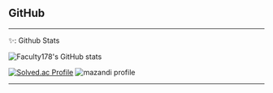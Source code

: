 
GitHub
---

***

✨: Github Stats

![Faculty178's GitHub stats](https://github-readme-stats.vercel.app/api?username=Faculty178&theme=react&show_icons=true)

[![Solved.ac Profile](http://mazassumnida.wtf/api/v2/generate_badge?boj=faculty1789)](https://solved.ac/Faculty1789) ![mazandi profile](http://mazandi.herokuapp.com/api?handle=faculty1789&theme=warm)


---

